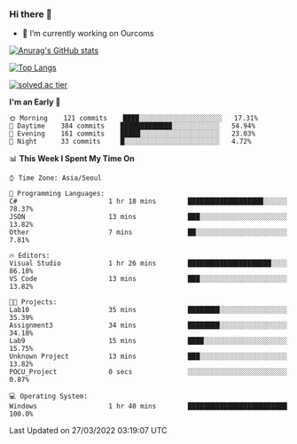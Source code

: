 ### Hi there 👋

- 🔭 I’m currently working on Ourcoms

<!--
**Rhange/Rhange** is a ✨ _special_ ✨ repository because its `README.md` (this file) appears on your GitHub profile.

Here are some ideas to get you started:

- 🌱 I’m currently learning ...
- 👯 I’m looking to collaborate on ...
- 🤔 I’m looking for help with ...
- 💬 Ask me about ...
- 📫 How to reach me: ...
- 😄 Pronouns: ...
- ⚡ Fun fact: ...
-->

[![Anurag's GitHub stats](https://github-readme-stats.vercel.app/api?username=rhange&show_icons=true&theme=gruvbox)](https://github.com/anuraghazra/github-readme-stats)

[![Top Langs](https://github-readme-stats.vercel.app/api/top-langs/?username=rhange&layout=compact&theme=gruvbox)](https://github.com/anuraghazra/github-readme-stats)

[![solved.ac tier](http://mazassumnida.wtf/api/generate_badge?boj=rhange0511)](https://solved.ac/rhange0511)

  <!--START_SECTION:waka-->
**I'm an Early 🐤** 

```text
🌞 Morning    121 commits    ████░░░░░░░░░░░░░░░░░░░░░   17.31% 
🌆 Daytime    384 commits    █████████████░░░░░░░░░░░░   54.94% 
🌃 Evening    161 commits    █████░░░░░░░░░░░░░░░░░░░░   23.03% 
🌙 Night      33 commits     █░░░░░░░░░░░░░░░░░░░░░░░░   4.72%

```


📊 **This Week I Spent My Time On** 

```text
⌚︎ Time Zone: Asia/Seoul

💬 Programming Languages: 
C#                       1 hr 18 mins        ███████████████████░░░░░░   78.37% 
JSON                     13 mins             ███░░░░░░░░░░░░░░░░░░░░░░   13.82% 
Other                    7 mins              ██░░░░░░░░░░░░░░░░░░░░░░░   7.81%

🔥 Editors: 
Visual Studio            1 hr 26 mins        █████████████████████░░░░   86.18% 
VS Code                  13 mins             ███░░░░░░░░░░░░░░░░░░░░░░   13.82%

🐱‍💻 Projects: 
Lab10                    35 mins             ████████░░░░░░░░░░░░░░░░░   35.39% 
Assignment3              34 mins             ████████░░░░░░░░░░░░░░░░░   34.18% 
Lab9                     15 mins             ████░░░░░░░░░░░░░░░░░░░░░   15.75% 
Unknown Project          13 mins             ███░░░░░░░░░░░░░░░░░░░░░░   13.82% 
POCU_Project             0 secs              ░░░░░░░░░░░░░░░░░░░░░░░░░   0.87%

💻 Operating System: 
Windows                  1 hr 40 mins        █████████████████████████   100.0%

```


 Last Updated on 27/03/2022 03:19:07 UTC
<!--END_SECTION:waka-->

